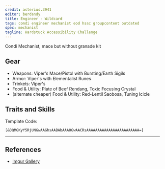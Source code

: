 ```yaml
---
credit: asterius.3941
editor: berdandy
title: Engineer - Wildcard
tags: condi engineer mechanist eod hsac groupcontent outdated
spec: mechanist
tagline: Hardstuck Accessibility Challenge
---
```


Condi Mechanist, mace but without granade kit

## Gear

- Weapons: Viper's Mace/Pistol with Bursting/Earth Sigils
- Armor: Viper's with Elementalist Runes
- Trinkets: Viper's
- Food & Utility: Plate of Beef Rendang, Toxic Focusing Crystal
- (alternate cheaper) Food & Utility: Red-Lentil Saobosa, Tuning Icicle

## Traits and Skills

Template Code:

`[&DQMGKyY5RjUNGwAAGhsAABAbAAAOGwAACRsAAAAAAAAAAAAAAAAAAAAAAAA=]`

---

<div
  data-armory-embed='skills'
  data-armory-ids='63049,63253,63111,63113,63095'
>
</div>
<div
  data-armory-embed='specializations'
  data-armory-ids='6,38,70'
  data-armory-6-traits='1882,1892,505'
  data-armory-38-traits='1878,2006,433'
  data-armory-70-traits='2282,2270,2298'
>
</div>
<script async src='https://unpkg.com/armory-embeds@^0.x.x/armory-embeds.js'></script>



## References

- [Imgur Gallery](https://imgur.com/a/0EUKXeX)
